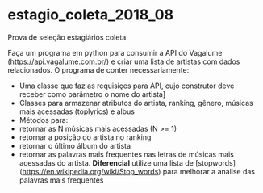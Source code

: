 # estagio_coleta_2018_08
Prova de seleção estagiários coleta

Faça um programa em python para consumir a API do Vagalume (https://api.vagalume.com.br/) e criar uma lista de artistas com dados relacionados. O programa de conter necessariamente:
 - Uma classe que faz as requisiçes para API, cujo construtor deve receber como parâmetro o nome do artista]
 - Classes para armazenar atributos do artista, ranking, gênero, músicas mais acessadas (toplyrics) e albus
 - Métodos para:
  - retornar as N músicas mais acessadas (N >= 1)
  - retornar a posição do artista no ranking
  - retornar o último álbum do artista
  - retornar as palavras mais frequentes nas letras de músicas mais acessadas do artista. **Diferencial** utilize uma lista de [stopwords] (https://en.wikipedia.org/wiki/Stop_words) para melhorar a análise das palavras mais frequentes

